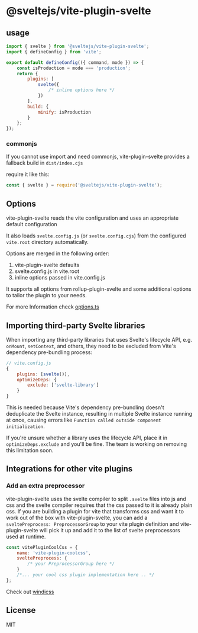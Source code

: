 # @sveltejs/vite-plugin-svelte

## usage

```js
import { svelte } from '@sveltejs/vite-plugin-svelte';
import { defineConfig } from 'vite';

export default defineConfig(({ command, mode }) => {
	const isProduction = mode === 'production';
	return {
		plugins: [
			svelte({
				/* inline options here */
			})
		],
		build: {
			minify: isProduction
		}
	};
});
```

### commonjs

If you cannot use import and need commonjs, vite-plugin-svelte provides a fallback build in `dist/index.cjs`

require it like this:

```js
const { svelte } = require('@sveltejs/vite-plugin-svelte');
```

## Options

vite-plugin-svelte reads the vite configuration and uses an appropriate default configuration

It also loads `svelte.config.js` (or `svelte.config.cjs`) from the configured `vite.root` directory automatically.

Options are merged in the following order:

1. vite-plugin-svelte defaults
2. svelte.config.js in vite.root
3. inline options passed in vite.config.js

It supports all options from rollup-plugin-svelte and some additional options to tailor the plugin to your needs.

For more Information check [options.ts](src/utils/options.ts)

## Importing third-party Svelte libraries

When importing any third-party libraries that uses Svelte's lifecycle API, e.g. `onMount`, `setContext`, and others, they need to be excluded from Vite's dependency pre-bundling process:

<!-- eslint-skip -->

```js
// vite.config.js
{
	plugins: [svelte()],
	optimizeDeps: {
		exclude: ['svelte-library']
	}
}
```

This is needed because Vite's dependency pre-bundling doesn't deduplicate the Svelte instance, resulting in multiple Svelte instance running at once, causing errors like `Function called outside component initialization`.

If you're unsure whether a library uses the lifecycle API, place it in `optimizeDeps.exclude` and you'll be fine. The team is working on removing this limitation soon.

## Integrations for other vite plugins

### Add an extra preprocessor

vite-plugin-svelte uses the svelte compiler to split `.svelte` files into js and css and the svelte compiler requires that the css passed to it is already plain css.
If you are building a plugin for vite that transforms css and want it to work out of the box with vite-plugin-svelte, you can add a `sveltePreprocess: PreprocessorGroup` to your vite plugin definition and vite-plugin-svelte will pick it up and add it to the list of svelte preprocessors used at runtime.

```js
const vitePluginCoolCss = {
	name: 'vite-plugin-coolcss',
	sveltePreprocess: {
		/* your PreprocessorGroup here */
	}
	/*... your cool css plugin implementation here .. */
};
```

Check out [windicss](https://github.com/windicss/vite-plugin-windicss/blob/517eca0cebc879d931c6578a08accadfb112157c/packages/vite-plugin-windicss/src/index.ts#L167)

## License

MIT
